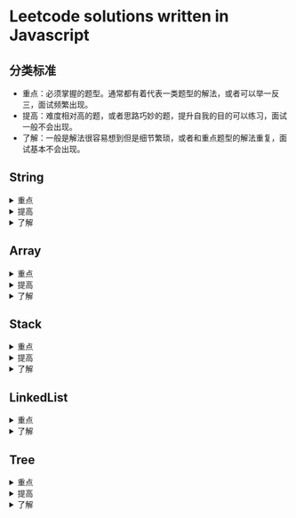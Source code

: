 # Leetcode solutions written in Javascript

## 分类标准

* 重点：必须掌握的题型。通常都有着代表一类题型的解法，或者可以举一反三，面试频繁出现。
* 提高：难度相对高的题，或者思路巧妙的题，提升自我的目的可以练习，面试一般不会出现。
* 了解：一般是解法很容易想到但是细节繁琐，或者和重点题型的解法重复，面试基本不会出现。

## String 
<details>
<summary>重点</summary>

| Number | Title                                                        | Difficulty |
| ------ | ------------------------------------------------------------ | ---------- |
| 9      | [Palindrome Number](https://github.com/unsad/leetcode-javascript/blob/master/String/%5BE%5D9.Palindrome%20Number.js) | Easy       |
| 14     | [Longest Common Prefix](https://github.com/unsad/leetcode-javascript/blob/master/String/%5BE%5D14.Longest%20Common%20Prefix.js) | Easy       |
| 20     | [Valid Parentheses](https://github.com/unsad/leetcode-javascript/blob/master/String/%5BE%5D20.Valid%20Parentheses.js) | Easy       |
| 38     | [Count and Say](https://github.com/unsad/leetcode-javascript/blob/master/String/%5BE%5D38.Count%20and%20Say.js) | Easy       |
| 125    | [Valid Palindrome](https://github.com/unsad/leetcode-javascript/blob/master/String/%5BE%5D125.Valid%20Palindrome.js) | Easy       |
| 205    | [Isomorphic Strings](https://github.com/unsad/leetcode-javascript/blob/master/String/%5BE%5D205.Isomorphic%20Strings.js) | Easy       |
| 344    | [Reverse String](https://github.com/unsad/leetcode-javascript/blob/master/String/%5BE%5D344.Reverse%20String.js) | Easy       |
| 345    | [Reverse Vowels of a String](https://github.com/unsad/leetcode-javascript/blob/master/String/%5BE%5D345.Reverse%20Vowels%20of%20a%20String.js) | Easy       |
| 3      | [Longest Substring Without Repeating Characters](https://github.com/unsad/leetcode-javascript/blob/master/String/%5BM%5D3.Longest%20Substring%20Without%20Repeating%20Characters.js) | Medium     |
| 5      | [Longest Palindromic Substring](https://github.com/unsad/leetcode-javascript/blob/master/String/%5BM%5D5.Longest%20Palindromic%20Substring.js) | Medium     |
| 22     | [Generate parentheses](https://github.com/unsad/leetcode-javascript/blob/master/String/%5BM%5D22.Generate%20parentheses.js) | Medium     |
| 131    | [Palindrome Partitioning](https://github.com/unsad/leetcode-javascript/blob/master/String/%5BM%5D131.Palindrome%20Partitioning.js) | Medium     |
| 241    | [Different Ways to Add Parentheses](https://github.com/unsad/leetcode-javascript/blob/master/String/%5BM%5D241.Different%20Ways%20to%20Add%20Parentheses.js) | Medium     |
| 392    | [Is Subsequence](https://github.com/unsad/leetcode-javascript/blob/master/String/%5BM%5D392.Is%20Subsequence.js) | Medium     |
| 395    | [Longest Substring with At Least K Repeating Character](https://github.com/unsad/leetcode-javascript/blob/master/String/%5BM%5D395.%20Longest%20Substring%20with%20At%20Least%20K%20Repeating%20Characters.js) | Medium     |
</details>

<details>
<summary>提高</summary>

| Number | Title | Difficulty |
| ------ | ----- | ---------- |
| 30     | [Substring with Concatenation of All Words](https://github.com/unsad/leetcode-javascript/blob/master/String/%5BH%5D30.Substring%20with%20Concatenation%20of%20All%20Words.js) | Hard       |
| 32     | [Longest Valid Parentheses](https://github.com/unsad/leetcode-javascript/blob/master/String/%5BH%5D32.Longest%20Valid%20Parentheses.js) | Hard       |
| 76     | [Minimum Window Substring](https://github.com/unsad/leetcode-javascript/blob/master/String/%5BH%5D76.Minimum%20Window%20Substring.js) | Hard       |
| 115    | [Distinct Subsequences](https://github.com/unsad/leetcode-javascript/blob/master/String/%5BH%5D115.Distinct%20Subsequences.js) | Hard       |
| 132    | [Palindrome Partitioning II](https://github.com/unsad/leetcode-javascript/blob/master/String/%5BH%5D132.Palindrome%20Partitioning%20II.js) | Hard       |
| 301    | [Remove Invaild Parentheses](https://github.com/unsad/leetcode-javascript/blob/master/String/%5BH%5D301.Remove%20Invaild%20Parentheses.js) | Hard       |
| 316    | [Remove Duplicate Letters](https://github.com/unsad/leetcode-javascript/blob/master/String/%5BH%5D316.Remove%20Duplicate%20Letters.js) | Hard       |
| 336    | [Palindrome Pairs](https://github.com/unsad/leetcode-javascript/blob/master/String/%5BH%5D336.Palindrome%20Pairs.js) | Hard       |
</details>


<details>
<summary>了解</summary>

| Number | Title                                                        | Difficulty |
| ------ | ------------------------------------------------------------ | ---------- |
| 13     | [Roman To Integer](https://github.com/unsad/leetcode-javascript/blob/master/String/%5BE%5D13.Roman%20to%20Integer.js) | Easy       |
| 28     | [Implement strStr()](https://github.com/unsad/leetcode-javascript/blob/master/String/%5BE%5D28.Implement%20strStr().js) | Easy       |
| 58     | [Length of Last Word](https://github.com/unsad/leetcode-javascript/blob/master/String/%5BE%5D58.Length%20of%20Last%20Word.js) | Easy       |
| 168    | [Excel Sheet Column Title](https://github.com/unsad/leetcode-javascript/blob/master/String/%5BE%5D168.Excel%20Sheet%20Column%20Title.js) | Easy       |
| 171    | [Excel Sheet Column Number](https://github.com/unsad/leetcode-javascript/blob/master/String/%5BE%5D171.Excel%20Sheet%20Column%20Number.js) | Easy       |
| 242    | [Valid Anagram](https://github.com/unsad/leetcode-javascript/blob/master/String/%5BE%5D242.Valid%20Anagram.js) | Easy       |
| 290    | [Word Pattern](https://github.com/unsad/leetcode-javascript/blob/master/String/%5BE%5D290.Word%20Pattern.js) | Easy       |
| 383    | [Ransom Note](https://github.com/unsad/leetcode-javascript/blob/master/String/%5BE%5D383.Ransom%20Note.js) | Easy       |
| 387    | [First Unique Character in a String](https://github.com/unsad/leetcode-javascript/blob/master/String/%5BE%5D387.First%20Unique%20Character%20in%20a%20String.js) | Easy       |
| 12     | [Integer to Roman](https://github.com/unsad/leetcode-javascript/blob/master/String/%5BM%5D12.Integer%20to%20Roman.js) | Medium     |
| 49     | [Group Anagrams](https://github.com/unsad/leetcode-javascript/blob/master/String/%5BM%5D49.Group%20Anagrams.js) | Medium     |
| 151    | [Reverse Words in a String](https://github.com/unsad/leetcode-javascript/blob/master/String/%5BM%5D151.Reverse%20Words%20in%20a%20String.js) | Medium     |
</details>

## Array

<details>
<summary>重点</summary>

| Number | Title                                                        | Difficulty |
| ------ | ------------------------------------------------------------ | ---------- |
| 26     | [Remove Duplicates from Sorted Array](https://github.com/unsad/leetcode-javascript/blob/master/Array/%5BE%5D26.Remove%20Duplicates%20from%20Sorted%20Array.js) | Easy       |
| 27     | [Remove Element](https://github.com/unsad/leetcode-javascript/blob/master/Array/%5BE%5D27.Remove%20Element.js) | Easy       |
| 53     | [Maximum Subarray](https://github.com/unsad/leetcode-javascript/blob/master/Array/%5BE%5D53.Maximum%20Subarray.js) | Easy       |
| 88     | [Merge Sorted Array](https://github.com/unsad/leetcode-javascript/blob/master/Array/%5BE%5D88.Merge%20Sorted%20Array.js) | Easy       |
| 121    | [Best Time to Buy and Sell Stock](https://github.com/unsad/leetcode-javascript/blob/master/Array/%5BE%5D121.Best%20Time%20to%20Buy%20and%20Sell%20Stock.js) | Easy       |
| 122    | [Best Time to Buy and Sell Stock II](https://github.com/unsad/leetcode-javascript/blob/master/Array/%5BE%5D122.Best%20Time%20to%20Buy%20and%20Sell%20Stock%20II.js) | Easy       |
| 189    | [Rotate Array](https://github.com/unsad/leetcode-javascript/blob/master/Array/%5BE%5D189.Rotate%20Array.js) | Easy       |
| 217    | [Contains Duplicate](https://github.com/unsad/leetcode-javascript/blob/master/Array/%5BE%5D217.Contains%20Duplicate.js) | Easy       |
| 283    | [Move Zeroes](https://github.com/unsad/leetcode-javascript/blob/master/Array/%5BE%5D283.Move%20Zeroes.js) | Easy       |
| 55     | [Jump Game](https://github.com/unsad/leetcode-javascript/blob/master/Array/%5BM%5D55.Jump%20Game.js) | Medium     |
| 56     | [Merge Intervals](https://github.com/unsad/leetcode-javascript/blob/master/Array/%5BM%5D56.Merge%20Intervals.js) | Medium     |
| 75     | [Sort Colors](https://github.com/unsad/leetcode-javascript/blob/master/Array/%5BM%5D75.Sort%20Colors.js) | Medium     |
| 134    | [Gas Station](https://github.com/unsad/leetcode-javascript/blob/master/Array/%5BM%5D134.Gas%20Station.js) | Medium     |
| 152    | [Maximum Product Subarray](https://github.com/unsad/leetcode-javascript/blob/master/Array/%5BM%5D152.Maximum%20Product%20Subarray.js) | Medium     |
| 209    | [Minimum Size Subarray Sum](https://github.com/unsad/leetcode-javascript/blob/master/Array/%5BM%5D209.Minimum%20Size%20Subarray%20Sum.js) | Medium     |
| 238    | [Product of Array Except Self](https://github.com/unsad/leetcode-javascript/blob/master/Array/%5BM%5D238.Product%20of%20Array%20Except%20Self.js) | Medium     |
| 275    | [H-Index \|\|](https://github.com/unsad/leetcode-javascript/blob/master/Array/%5BM%5D275.H-Index%20II.js) | Medium     |
| 287    | [Find the Duplicate Number](https://github.com/unsad/leetcode-javascript/blob/master/Array/%5BM%5D287.Find%20the%20Duplicate%20Number.js) | Medium     |
| 324    | [Wiggle Sort \|\|](https://github.com/unsad/leetcode-javascript/blob/master/Array/%5BM%5D324.Wiggle%20Sort%20II.js) | Medium     |
| 334    | [Increasing Triplet Subsequence](https://github.com/unsad/leetcode-javascript/blob/master/Array/%5BM%5D334.Increasing%20Triplet%20Subsequence.js) | Medium     |
| 41     | [First Missing Positive](https://github.com/unsad/leetcode-javascript/blob/master/Array/%5BH%5D41.First%20Missing%20Positive.js) | Hard       |
| 45     | [Jump Game II](https://github.com/unsad/leetcode-javascript/blob/master/Array/%5BH%5D45.Jump%20Game%20II.js) | Hard       |
| 57     | [Insert Interval](https://github.com/unsad/leetcode-javascript/blob/master/Array/%5BH%5D57.Insert%20Interval.js) | Hard       |
| 128    | [Longest Consecutive Sequence](https://github.com/unsad/leetcode-javascript/blob/master/Array/%5BH%5D128.Longest%20Consecutive%20Sequence.js) | Hard       |
| 239    | [Sliding Window Maximum](https://github.com/unsad/leetcode-javascript/blob/master/Array/%5BH%5D239.Sliding%20Window%20Maximum.js) | Hard       |
</details>

<details>
<summary>提高</summary>

| Number | Title                                                        | Difficulty |
| ------ | ------------------------------------------------------------ | ---------- |
| 11     | [Container With Most Water](https://github.com/unsad/leetcode-javascript/blob/master/Array/%5BM%5D11.Container%20With%20Most%20Water.js) | Medium     |
| 289    | [Game of Life](https://github.com/unsad/leetcode-javascript/blob/master/Array/%5BM%5D289.Game%20of%20Life.js) | Medium     |
| 299    | [Bulls and Cows](https://github.com/unsad/leetcode-javascript/blob/master/Array/%5BM%5D299.Bulls%20and%20Cows.js) | Medium     |
| 309    | [Best Time to Buy and Sell Stock with Cooldown](https://github.com/unsad/leetcode-javascript/blob/master/Array/%5BM%5D309.Best%20Time%20to%20Buy%20and%20Sell%20Stock%20with%20Cooldown.js) | Medium     |
| 376    | [Wiggle Subsequence](https://github.com/unsad/leetcode-javascript/blob/master/Array/%5BM%5D376.Wiggle%20Subsequence.js) | Medium     |
| 42     | [Trapping Rain Water](https://github.com/unsad/leetcode-javascript/blob/master/Array/%5BH%5D42.Trapping%20Rain%20Water.js) | Hard       |
| 123    | [Best Time to Buy and Sell Stock III](https://github.com/unsad/leetcode-javascript/blob/master/Array/%5BH%5D123.Best%20Time%20to%20Buy%20and%20Sell%20Stock%20III.js) | Hard       |
| 164    | [Maximum Gap](https://github.com/unsad/leetcode-javascript/blob/master/Array/%5BH%5D164.Maximum%20Gap.js) | Hard       |
| 188    | [Best Time to Buy and Sell Stock IV](https://github.com/unsad/leetcode-javascript/blob/master/Array/%5BH%5D188.Best%20Time%20to%20Buy%20and%20Sell%20Stock%20IV.js) | Hard       |
</details>

<details>
<summary>了解</summary>

| Number | Title                                                        | Diffuculty |
| ------ | ------------------------------------------------------------ | ---------- |
| 80     | [Remove Duplicates from Sorted Array II](https://github.com/unsad/leetcode-javascript/blob/master/Array/%5BM%5D80.Remove%20Duplicates%20from%20Sorted%20Array%20II.js) | Medium     |
| 228    | [Summary Ranges](https://github.com/unsad/leetcode-javascript/blob/master/Array/%5BM%5D228.Summary%20Ranges.js) | Medium     |
| 274    | [H-Index](https://github.com/unsad/leetcode-javascript/blob/master/Array/%5BM%5D274.H-Index.js) | Medium     |
</details>

## Stack

<details>
<summary>重点</summary>

| Number | Title                                                        | Difficulty |
| ------ | ------------------------------------------------------------ | ---------- |
| 225    | [Implement Stack using Queues](https://github.com/unsad/leetcode-javascript/blob/master/Stack/%5BE%5D225.Implement%20Stack%20using%20Queues.js) | Easy       |
| 232    | [Implement Queue using Stacks](https://github.com/unsad/leetcode-javascript/blob/master/Stack/%5BE%5D232.Implement%20Queue%20using%20Stacks.js) | Easy       |
| 71 | [Simplify Path](https://github.com/unsad/leetcode-javascript/blob/master/Stack/%5BM%5D71.Simplify%20Path.js) |Medium|
| 150    | [Evaluate Reverse Polish Notation](https://github.com/unsad/leetcode-javascript/blob/master/Stack/%5BM%5D150.Evaluate%20Reverse%20Polish%20Notation.js) | Medium     |
| 215    | [Kth Largest Element in an Array](https://github.com/unsad/leetcode-javascript/blob/master/Stack/%5BM%5D215.Kth%20Largest%20Element%20in%20an%20Array.js) | Medium     |
| 227    | [Basic Calculator](https://github.com/unsad/leetcode-javascript/blob/master/Stack/%5BM%5D227.Basic%20Calculator%20II.js) | Medium     |
| 347    | [Top K Frequent Elements](https://github.com/unsad/leetcode-javascript/blob/master/Stack/%5BM%5D347.Top%20K%20Frequent%20Elements.js) | Medium     |
| 394    | [Decode String](https://github.com/unsad/leetcode-javascript/blob/master/Stack/%5BM%5D394.Decode%20String.js) | Medium     |
| 224 | [Basic Calculator](https://github.com/unsad/leetcode-javascript/blob/master/Stack/%5BH%5D224.Basic%20Calculator.js) | Hard |
</details>

<details>
<summary>提高</summary>

| Number | Title                                                        | Difficulty |
| ------ | ------------------------------------------------------------ | ---------- |
| 332    | [Reconstruct Ltinerary](https://github.com/unsad/leetcode-javascript/blob/master/Stack/%5BM%5D332.Reconstruct%20Ltinerary.js) | Medium     |
| 388    | [Longest Absolute File Path](https://github.com/unsad/leetcode-javascript/blob/master/Stack/%5BM%5D388.Longest%20Absolute%20File%20Path.js) | Medium     |
| 84     | [Largest Rectangle in Histogram](https://github.com/unsad/leetcode-javascript/blob/master/Stack/%5BH%5D84.Largest%20Rectangle%20in%20Histogram.js) | Hard       |
</details>


<details>
<summary>了解</summary>

| Number | Title                                                        | Difficulty |
| ------ | ------------------------------------------------------------ | ---------- |
| 155    | [Min Stack](https://github.com/unsad/leetcode-javascript/blob/master/Stack/%5BE%5D155.Min%20Stack.js) | Easy       |
| 341    | [Flatten Nested list Iterator](https://github.com/unsad/leetcode-javascript/blob/master/Stack/%5BM%5D341.Flatten%20Nested%20list%20Iterator.js) | Medium     |
</details>

## LinkedList

<details>
<summary>重点</summary>

| Number | Title | Difficulty |
| ------ | ------------------------------------------------------------ | ---------- |
| 21     | [Merge Two Sorted Lists](https://github.com/unsad/leetcode-javascript/blob/master/LinkedList/%5BE%5D21.Merge%20Two%20Sorted%20Lists.js) | Easy       |
| 83     | [Remove Duplicates from Sorted List](https://github.com/unsad/leetcode-javascript/blob/master/LinkedList/%5BE%5D83.Remove%20Duplicates%20from%20Sorted%20List.js) | Easy       |
| 141    | [Linked List Cycle](https://github.com/unsad/leetcode-javascript/blob/master/LinkedList/%5BE%5D141.Linked%20List%20Cycle.js) | Easy       |
| 160    | [Intersection of Two Linked Lists](https://github.com/unsad/leetcode-javascript/blob/master/LinkedList/%5BE%5D160.Intersection%20of%20Two%20Linked%20Lists.js) | Easy       |
| 203    | [Remove Linked List Elements](https://github.com/unsad/leetcode-javascript/blob/master/LinkedList/%5BE%5D203.Remove%20Linked%20List%20Elements.js) | Easy       |
| 206    | [Reverse Linked List](https://github.com/unsad/leetcode-javascript/blob/master/LinkedList/%5BE%5D206.Reverse%20Linked%20List.js) | Easy       |
| 234    | [Palindrome Linked List](https://github.com/unsad/leetcode-javascript/blob/master/LinkedList/%5BE%5D234.Palindrome%20Linked%20List.js) | Easy       |
| 237    | [Delete Node in a Linked List](https://github.com/unsad/leetcode-javascript/blob/master/LinkedList/%5BE%5D237.Delete%20Node%20in%20a%20Linked%20List.js) | Easy       |
| 2      | [Add Two Numbers](https://github.com/unsad/leetcode-javascript/blob/master/LinkedList/%5BM%5D2.Add%20Two%20Numbers.js) | Medium     |
| 19     | [Remove Nth Node From End of List](https://github.com/unsad/leetcode-javascript/blob/master/LinkedList/%5BM%5D19.Remove%20Nth%20Node%20From%20End%20of%20List.js) | Medium     |
| 24     | [Swap Nodes in Pairs](https://github.com/unsad/leetcode-javascript/blob/master/LinkedList/%5BM%5D24.Swap%20Nodes%20in%20Pairs.js) | Medium     |
| 61     | [Rotate List](https://github.com/unsad/leetcode-javascript/blob/master/LinkedList/%5BM%5D61.Rotate%20List.js) | Medium     |
| 86     | [Partition List](https://github.com/unsad/leetcode-javascript/blob/master/LinkedList/%5BM%5D86.Partition%20List.js) | Medium     |
| 142    | [Linked List Cycle II](https://github.com/unsad/leetcode-javascript/blob/master/LinkedList/%5BM%5D142.Linked%20List%20Cycle%20II.js) | Medium     |
| 147    | [Insertion Sort List](https://github.com/unsad/leetcode-javascript/blob/master/LinkedList/%5BM%5D147.Insertion%20Sort%20List.js) | Medium     |
| 148    | [Sort List](https://github.com/unsad/leetcode-javascript/blob/master/LinkedList/%5BM%5D148.Sort%20List.js) | Medium     |
| 328    | [Odd Even Linked List](https://github.com/unsad/leetcode-javascript/blob/master/LinkedList/%5BM%5D328.Odd%20Even%20Linked%20List.js) | Medium     |
| 23     | [Merge k Sorted List](https://github.com/unsad/leetcode-javascript/blob/master/LinkedList/%5BH%5D23.Merge%20k%20Sorted%20Lists.js) | Hard       |
</details>

<details>
<summary>了解</summary>

| Number | Title                                                        | Difficulty |
| ------ | ------------------------------------------------------------ | ---------- |
| 82     | [Remove Duplicates from Sorted List II](https://github.com/unsad/leetcode-javascript/blob/master/LinkedList/%5BM%5D82.Remove%20Duplicates%20from%20Sorted%20List%20II.js) | Medium     |
| 92     | [Reverse Linked List](https://github.com/unsad/leetcode-javascript/blob/master/LinkedList/%5BM%5D92.Reverse%20Linked%20List%20II.js) | Medium     |
| 143    | [Reorder List](https://github.com/unsad/leetcode-javascript/blob/master/LinkedList/%5BM%5D143.Reorder%20List.js) | Medium     |
| 25     | [Reverse Nodes in k-Group](https://github.com/unsad/leetcode-javascript/blob/master/LinkedList/%5BH%5D25.Reverse%20Nodes%20in%20k-Group.js) | Hard       |
</details>

## Tree

<details>
<summary>重点</summary>

| Number | Title                                                        | Difficulty |
| ------ | ------------------------------------------------------------ | ---------- |
| 100    | [Same Tree](https://github.com/unsad/leetcode-javascript/blob/master/Tree/%5BE%5D100.Same%20Tree.js) | Easy       |
| 101    | [Symmetric Tree](https://github.com/unsad/leetcode-javascript/blob/master/Tree/%5BE%5D101.Symmetric%20Tree.js) | Easy       |
| 104    | [Maximum Depth of Binary Tree](https://github.com/unsad/leetcode-javascript/blob/master/Tree/%5BE%5D104.Maximum%20Depth%20of%20Binary%20Tree.js) | Easy       |
| 107    | [Binary Tree Level Order Traversal II](https://github.com/unsad/leetcode-javascript/blob/master/Tree/%5BE%5D107.Binary%20Tree%20Level%20Order%20Traversal%20II.js) | Easy       |
| 108    | [Convert Sorted Array to Binary Search Tree](https://github.com/unsad/leetcode-javascript/blob/master/Tree/%5BE%5D108.Convert%20Sorted%20Array%20to%20Binary%20Search%20Tree.js) | Easy       |
| 110    | [Balanced Binart Tree](https://github.com/unsad/leetcode-javascript/blob/master/Tree/%5BE%5D110.Balanced%20Binart%20Tree.js) | Easy       |
| 111    | [Minimum Depth of Binary Tree](https://github.com/unsad/leetcode-javascript/blob/master/Tree/%5BE%5D111.Minimum%20Depth%20of%20Binary%20Tree.js) | Easy       |
| 112    | [Path Sum](https://github.com/unsad/leetcode-javascript/blob/master/Tree/%5BE%5D112.Path%20Sum.js) | Easy       |
| 226    | [invert Binary Tree](https://github.com/unsad/leetcode-javascript/blob/master/Tree/%5BE%5D226.Invert%20Binart%20Tree.js) | Easy       |
| 235    | [Lowest Common Ancestor of a Binary Search Tree](https://github.com/unsad/leetcode-javascript/blob/master/Tree/%5BE%5D235.Lowest%20Common%20Ancestor%20of%20a%20Binary%20Search%20Tree.js) | Easy       |
| 257    | [Binary Tree Paths](https://github.com/unsad/leetcode-javascript/blob/master/Tree/%5BE%5D257.Binart%20Tree%20Paths.js[Binary Tree Paths]()) | Easy       |
| 94     | [Binary Tree Inorder Traversal](https://github.com/unsad/leetcode-javascript/blob/master/Tree/%5BM%5D94.Binary%20Tree%20Inorder%20Traversal.js) | Medium     |
| 96     | [Unique Binary Search Trees](https://github.com/unsad/leetcode-javascript/blob/master/Tree/%5BM%5D96.Unique%20Binary%20Search%20Trees.js) | Medium     |
| 98     | [Validate Binary Search Tree](https://github.com/unsad/leetcode-javascript/blob/master/Tree/%5BM%5D98.Validate%20Binary%20Search%20Tree.js) | Medium     |
| 109    | [Convert Sorted List to Binary Search Tree](https://github.com/unsad/leetcode-javascript/blob/master/Tree/%5BM%5D109.Convert%20Sorted%20List%20to%20Binary%20Search%20Tree.js) | Medium     |
| 116    | [Populating Next Right Pointers in Each Node](https://github.com/unsad/leetcode-javascript/blob/master/Tree/%5BM%5D116.Populating%20Next%20Right%20Pointers%20in%20Each%20Node.js) | Medium     |
| 129    | [Sum Root to Leaf Numbers](https://github.com/unsad/leetcode-javascript/blob/master/Tree/%5BM%5D129.Sum%20Root%20to%20Leaf%20Numbers.js) | Medium     |
| 144    | [Binary Tree Preorder Traversal](https://github.com/unsad/leetcode-javascript/blob/master/Tree/%5BM%5D144.Binary%20Tree%20Preorder%20Traversal.js) | Medium     |
| 230    | [Kth Smallest Element in a BST](https://github.com/unsad/leetcode-javascript/blob/master/Tree/%5BM%5D230.Kth%20Smallest%20Element%20in%20a%20BST.js) | Medium     |
| 236    | [Lowest Common Ancestor of a Binary Tree](https://github.com/unsad/leetcode-javascript/blob/master/Tree/%5BM%5D236.Lowest%20Common%20Ancestor%20of%20a%20Binary%20Tree.js) | Medium     |
| 99 | [Recover Binary Search Tree](https://github.com/unsad/leetcode-javascript/blob/master/Tree/%5BH%5D99.Recover%20Binary%20Search%20Tree.js) |Hard|
| 124    | [Binary Tree Maximum Path Sum](https://github.com/unsad/leetcode-javascript/blob/master/Tree/%5BH%5D124.Binary%20Tree%20Maximum%20Path%20Sum.js) | Hard       |
| 145    | [Binary Tree Postorder Traversal](https://github.com/unsad/leetcode-javascript/blob/master/Tree/%5BH%5D145.Binary%20Tree%20Postorder%20Traversal.js) | Hard       |
| 297 | [Serialize and Deserialize Binary Tree](https://github.com/unsad/leetcode-javascript/blob/master/Tree/%5BH%5D297.Serialize%20and%20Deserialize%20Binary%20Tree.js) | Hard |
</details>

<details>
<summary>提高</summary>

| Number | Title                                                        | Difficulty |
| ------ | ------------------------------------------------------------ | ---------- |
| 337    | [House Robber III](https://github.com/unsad/leetcode-javascript/blob/master/Tree/%5BM%5D337.House%20Robber%20III.js) | Middle     |
</details>



<details>
<summary>了解</summary>

| Number | Title                                                        | Difficulty |
| ------ | ------------------------------------------------------------ | ---------- |
| 102    | [Binary Tree Level Order Traversal](https://github.com/unsad/leetcode-javascript/blob/master/Tree/%5BM%5D102.Binary%20Tree%20Level%20Order%20Traversal.js) | Medium     |
| 103    | [Binary Tree Zigzag Level Order Traversal](https://github.com/unsad/leetcode-javascript/blob/master/Tree/%5BM%5D103.Binary%20Tree%20Zigzag%20Level%20Order%20Traversal.js) | Medium     |
| 113    | [Path Sum II](https://github.com/unsad/leetcode-javascript/blob/master/Tree/%5BM%5D113.Path%20Sum%20II.js) | Medium     |
| 173    | [Binary Search Tree Iterator](https://github.com/unsad/leetcode-javascript/blob/master/Tree/%5BM%5D173.Binary%20Search%20Tree%20Iterator.js) | Medium     |
| 199    | [Binary Tree Right Side View](https://github.com/unsad/leetcode-javascript/blob/master/Tree/%5BM%5D199.Binary%20Tree%20Right%20Side%20View.js) | Medium     |
</details>

